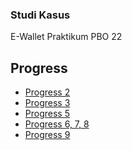 ### Studi Kasus
E-Wallet
Praktikum PBO 22

## Progress
- [Progress 2](https://github.com/yuuwid01/E-Wallet/tree/c6a5f7409d1501fe06c43b414ed9d107d9b51280)
- [Progress 3](https://github.com/yuuwid01/E-Wallet/tree/9fe2a8ab8b0f844501991ebaf1edb8be57abcf2f)
- [Progress 5](https://github.com/yuuwid01/E-Wallet/tree/09f09810f6d6b0e6b405f822191b3e645bf43055)
- [Progress 6, 7, 8](https://github.com/yuuwid01/E-Wallet/tree/253d101e22bc6b5ab462ae9c6803a46b1bed951d)
- [Progress 9](https://github.com/yuuwid01/E-Wallet/tree/91531ae1e4674cb070e316b34bd7abcef4c71e2f)
